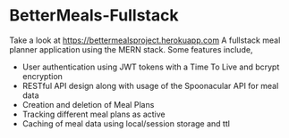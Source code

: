 # BetterMeals-Fullstack
Take a look at https://bettermealsproject.herokuapp.com
A fullstack meal planner application using the MERN stack.
Some features include,
- User authentication using JWT tokens with a Time To Live and bcrypt encryption
- RESTful API design along with usage of the Spoonacular API for meal data
- Creation and deletion of Meal Plans
- Tracking different meal plans as active
- Caching of meal data using local/session storage and ttl
